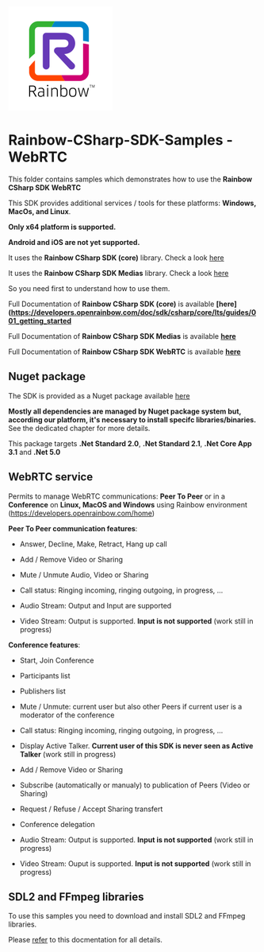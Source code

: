 ![Rainbow](./../logo_rainbow.png)

# Rainbow-CSharp-SDK-Samples - WebRTC 

This folder contains samples which demonstrates how to use the **Rainbow CSharp SDK WebRTC** 

This SDK provides additional services / tools for these platforms: **Windows, MacOs, and Linux**. 

**Only x64 platform is supported.**

**Android and iOS are not yet supported.**

It uses the **Rainbow CSharp SDK (core)** library. Check a look [here](../README.md)

It uses the **Rainbow CSharp SDK Medias** library. Check a look [here](../Medias/README.md)

So you need first to understand how to use them.

Full Documentation of **Rainbow CSharp SDK (core)** is available **[here](https://developers.openrainbow.com/doc/sdk/csharp/core/lts/guides/001_getting_started**

Full Documentation of **Rainbow CSharp SDK Medias** is available **[here](https://developers.openrainbow.com/doc/sdk/csharp/medias/sts/guides/001_getting_started?isBeta=true)**

Full Documentation of **Rainbow CSharp SDK WebRTC** is available **[here](https://developers.openrainbow.com/doc/sdk/csharp/webrtc/sts/guides/001_getting_started?isBeta=true)**

## Nuget package

The SDK is provided as a Nuget package available [here](https://www.nuget.org/packages/Rainbow.CSharp.WebRTC/)

**Mostly all dependencies are managed by Nuget package system but, according our platform, it's necessary to install specifc libraries/binaries.** See the dedicated chapter for more details.

This package targets **.Net Standard 2.0**, **.Net Standard 2.1**, **.Net Core App 3.1** and **.Net 5.0**

## WebRTC service

Permits to manage WebRTC communications: **Peer To Peer** or in a **Conference** on **Linux, MacOS and Windows** using Rainbow environment (https://developers.openrainbow.com/home)

**Peer To Peer communication features**:

- Answer, Decline, Make, Retract, Hang up call
    
- Add / Remove Video or Sharing
    
- Mute / Unmute Audio, Video or Sharing
    
- Call status: Ringing incoming, ringing outgoing, in progress, ...
    
- Audio Stream: Output and Input are supported
    
- Video Stream: Output is supported. **Input is not supported** (work still in progress)

**Conference features**:

- Start, Join Conference
    
- Participants list
    
- Publishers list
    
- Mute / Unmute: current user but also other Peers if current user is a moderator of the conference

- Call status: Ringing incoming, ringing outgoing, in progress, ...
    
- Display Active Talker. **Current user of this SDK is never seen as Active Talker** (work still in progress)
    
- Add / Remove Video or Sharing
    
- Subscribe (automatically or manualy) to publication of Peers (Video or Sharing)
    
- Request / Refuse / Accept Sharing transfert
    
- Conference delegation
    
- Audio Stream: Output is supported. **Input is not supported** (work still in progress)
    
- Video Stream: Ouput is supported. **Input is not supported** (work still in progress)

## SDL2 and FFmpeg libraries

To use this samples you need to download and install SDL2 and FFmpeg libraries.

Please [refer](../Binaries/README.md) to this docmentation for all details.



